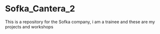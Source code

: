 # Sofka_Cantera_2
This is a repository for the Sofka company, i am a trainee and these are my projects and workshops
